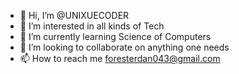 - 👋 Hi, I’m @UNIXUECODER
- 👀 I’m interested in all kinds of Tech
- 🌱 I’m currently learning Science of Computers
- 💞️ I’m looking to collaborate on anything one needs
- 📫 How to reach me foresterdan043@gmail.com

<!---
UNIXUECODER/UNIXUECODER is a ✨ special ✨ repository because its `README.md` (this file) appears on your GitHub profile.
You can click the Preview link to take a look at your changes.
--->

